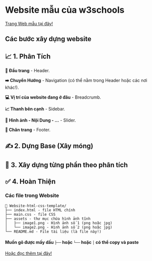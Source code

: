 # Website mẫu của w3schools

[Trang Web mẫu tại đây!](https://www.w3schools.com/w3css/tryw3css_templates_band.htm#)

## Các bước xây dựng website

## 📈 1. Phân Tích

**📍 Đầu trang** - Header.

**➡️ Chuyển Hướng** - Navigation (có thể nằm trong Header hoặc các nơi khác!).

**💻 Vị trí của website đang ở đâu** - Breadcrumb.

**📈 Thanh bên cạnh** - Sidebar.

**🌠 Hình ảnh - Nội Dung - ...** - Slider.

**📝 Chân trang** - Footer.

## ✍️ 2. Dựng Base (Xây móng)

## 🔨 3. Xây dựng từng phần theo phân tích

## ✅ 4. Hoàn Thiện

### Các file trong Website

``` project
📁 Website-html-css-template/
├── index.html - file HTML chính
├── main.css - file CSS
├── assets - thư mục chứa hình ảnh tĩnh
│   ├── image1.png - Hình ảnh số 1 (png hoặc jpg)
│   └── image2.png - Hình ảnh số 2 (png hoặc jpg)
└── README.md - File tài liệu (là file này!)
```

#### Muốn gõ được mấy dấu `├──` hoặc `└──` hoặc `│` có thể copy và paste

[Hoặc đọc thêm tại đây!](https://tree.nathanfriend.io)
